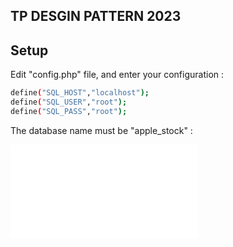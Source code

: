 ## TP DESGIN PATTERN 2023

## Setup

Edit "config.php" file, and enter your configuration :

```bash
define("SQL_HOST","localhost");
define("SQL_USER","root");
define("SQL_PASS","root");
```

The database name must be "apple_stock" :

![Import the file in your database](public/bdd/products.sql)
